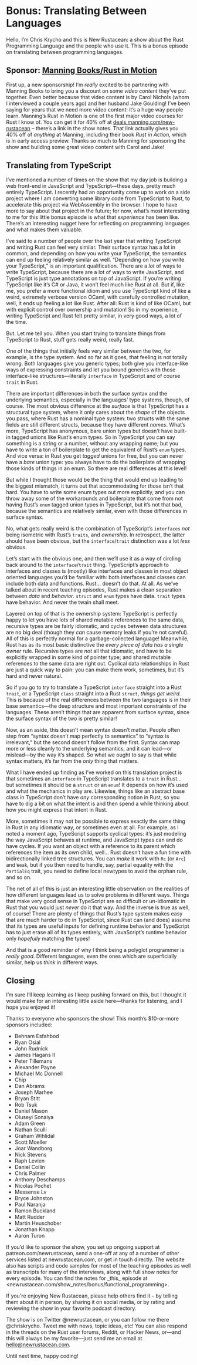 # Bonus: Translating Between Languages

Hello, I’m Chris Krycho and this is New Rustacean: a show about the Rust Programming Language and the people who use it. This is a bonus episode on translating between programming languages.

## Sponsor: [Manning Books/Rust in Motion](http://bit.ly/2OXnlEb)

First up, a new sponsorship! I’m *really* excited to be partnering with Manning Books to bring you a discount on some *video content* they’ve put together. Even better because that video content is by Carol Nichols (whom I interviewed a couple years ago) and her husband Jake Goulding! I’ve been saying for years that we need more video content: it’s a huge way people learn. Manning’s Rust in Motion is one of the first major video courses for Rust I know of. You can get it for 40% off at [deals.manning.com/new-rustacean](http://bit.ly/2OXnlEb) – there’s a link in the show notes. That link actually gives you 40% off of *anything* at Manning, including their book *Rust in Action*, which is in early access preview. Thanks so much to Manning for sponsoring the show and building some great video content with Carol and Jake!

## Translating from TypeScript

I’ve mentioned a number of times on the show that my day job is building a web front-end in JavaScript and TypeScript—these days, pretty much entirely TypeScript. I recently had an opportunity come up to work on a side project where I am converting some library code from TypeScript to Rust, to accelerate this project via WebAssembly in the browser. I hope to have more to say about that project in the future; for now, what’s most interesting to me for this little bonus episode is what that *experience* has been like. There’s an interesting nugget here for reflecting on programming languages and what makes them valuable.

I’ve said to a number of people over the last year that writing TypeScript and writing Rust can feel very similar. Their surface syntax has a lot in common, and depending on how you write your TypeScript, the semantics can end up feeling relatively similar as well. “Depending on how you write your TypeScript,” is an important qualification. There are a *lot* of ways to write TypeScript, because there are a lot of ways to write JavaScript, and TypeScript is just type annotations on top of JavaScript. If you’re writing TypeScript like it’s C# or Java, it won’t feel much like Rust at all. But if, like me, you prefer a more functional idiom and you use TypeScript kind of like a weird, extremely verbose version OCaml, with carefully controlled mutation, well, it ends up feeling a lot like Rust. After all: Rust is kind of like OCaml, but with explicit control over ownership and mutation! So in my experience, writing TypeScript and Rust felt pretty similar, in very good ways, a lot of the time.

But. Let me tell you. When you start trying to translate things from TypeScript to Rust, stuff gets really weird, really fast.

One of the things that initially feels very similar between the two, for example, is the type system. And so far as it goes, that feeling is not totally wrong. Both languages give you generic types; both give you interface-like ways of expressing constraints and let you bound generics with those interface-like structures—literally `interface` in TypeScript and of course `trait` in Rust.

There are important differences in both the surface syntax and the underlying semantics, especially in the languages’ type systems, though, of course. The most obvious difference at the *surface* is that TypeScript has a structural type system, where it only cares about the *shape* of the objects you pass, where Rust has a nominal type system: two structs with the same fields are still different structs, because they have different *names*. What’s more, TypeScript has anonymous, bare union types but doesn’t have built-in tagged unions like Rust’s enum types. So in TypeScript you can say something is a string or a number, without any wrapping name; but you have to write a ton of boilerplate to get the equivalent of Rust’s `enum` types. And vice versa: in Rust you get *tagged* unions for free, but you can never have a *bare* union type: you always have to do the boilerplate of wrapping those kinds of things in an enum. So there are real differences at this level!

But while I thought those would be the thing that would end up leading to the biggest mismatch, it turns out that accommodating for *those* isn’t that hard. You have to write some enum types out more explicitly, and you can throw away some of the workarounds and boilerplate that come from not having Rust’s `enum` tagged union types in TypeScript, but it’s not that bad, because the semantics are relatively similar, even with those differences in surface syntax.

No, what gets really weird is the combination of TypeScript’s `interfaces` *not* being isometric with Rust’s `traits`, and *ownership*. In retrospect, the latter should have been obvious, but the `interface`/`trait` distinction was a lot *less* obvious.

Let’s start with the obvious one, and then we’ll use it as a way of circling back around to the `interface`/`trait` thing. TypeScript’s approach to interfaces and classes is (mostly) like interfaces and classes in most object oriented languages you’d be familiar with: both interfaces and classes can include both data and functions. Rust… doesn’t do that. At all. As we’ve talked about in recent teaching episodes, Rust makes a clean separation between *data* and *behavior*. `struct` and `enum` types have data. `trait` types have behavior. And never the twain shall meet.

Layered on top of that is the ownership system: TypeScript is perfectly happy to let you have lots of shared mutable references to the same data, recursive types are be fairly idiomatic, and cycles between data structures are no big deal (though they *can* cause memory leaks if you’re not careful). All of this is perfectly normal for a garbage-collected language! Meanwhile, Rust has as its most basic distinctive the *every piece of data has a single owner* rule. Recursive types are *not* all that idiomatic, and have to be explicitly wrapped in some kind of pointer type; and shared mutable references to the same data are right out. Cyclical data relationships in Rust are just a quick way to pain: you can make them work, sometimes, but it’s hard and never natural.

So if you go to try to translate a TypeScript `interface` straight into a Rust `trait`, or a TypeScript `class` straight into a Rust `struct`, *things get weird.* This is because of the real differences between the two languages is in their base semantics—the deep structure and most important constraints of the languages. These aren’t things that are apparent from surface syntax, since the surface syntax of the two is pretty similar!

Now, as an aside, this doesn’t mean syntax doesn’t matter. People often step from “syntax doesn’t map perfectly to semantics” to “syntax is irrelevant,” but the second doesn’t follow from the first. Syntax can map more or less cleanly to the underlying semantics, and it can lead—or mislead—by the way it’s shaped. So what we ought to say is that while syntax matters, it’s far from the *only* thing that matters.

What I have ended up finding as I’ve worked on this translation project is that sometimes an `interface` in TypeScript translates to a `trait` in Rust… but sometimes it should be a `struct` or an `enum`! It depends on how it’s used and what the mechanics in play are. Likewise, things like an abstract base class in TypeScript don’t have *any* corresponding notion in Rust, so you have to dig a bit on what the intent is and then spend a while thinking about how you might express that intent in Rust.

More, sometimes it may not be possible to express exactly the same thing in Rust in any idiomatic way, or sometimes even at all. For example, as I noted a moment ago, TypeScript supports cyclical types: it’s just modeling the way JavaScript behaves at runtime, and JavaScript types can and do have cycles. If you want an object with a reference to its parent which references the item as its own child, well… Rust doesn’t have a fun time with bidirectionally linked tree structures. You can *make* it work with `Rc` (or `Arc`) and `Weak`, but if you then need to handle, say, partial equality with the `PartialEq` trait, you need to define local newtypes to avoid the orphan rule, and so on.

The net of all of this is just an interesting little observation on the realities of how different languages lead us to solve problems in different ways. Things that make very good sense in TypeScript are so difficult or un-idiomatic in Rust that you would just *never* do it that way. And the inverse is true as well, of course! There are plenty of things that Rust’s type system makes easy that are much harder to do in TypeScript, since Rust can (and does) assume that its types are useful inputs for defining runtime behavior and TypeScript has to just erase all of its types entirely, with JavaScript’s runtime behavior only *hopefully* matching the types!

And that is a good reminder of why I think being a polyglot programmer is *really good*. Different languages, even the ones which are superficially similar, help us *think* in different ways.

## Closing

I’m sure I’ll keep learning as I keep pushing forward on this, but I thought it would make for an interesting little aside here—thanks for listening, and I hope you enjoyed it!

Thanks to everyone who sponsors the show! This month’s $10-or-more sponsors included:

- Behnam Esfahbod
- Ryan Osial
- John Rudnick
- James Hagans II
- Peter Tillemans
- Alexander Payne
- Michael Mc Donnell
- Chip
- Dan Abrams
- Joseph Marhee
- Bryan Stitt
- Rob Tsuk
- Daniel Mason
- Oluseyi Sonaiya
- Adam Green
- Nathan Sculli
- Graham Wihlidal
- Scott Moeller
- Joar Wandborg
- Nick Stevens
- Raph Levien
- Daniel Collin
- Chris Palmer
- Anthony Deschamps
- Nicolas Pochet
- Messense Lv
- Bryce Johnston
- Paul Naranja
- Ramon Buckland
- Matt Rudder
- Martin Heuschober
- Jonathan Knapp
- Aaron Turon

If you’d like to sponsor the show, you set up ongoing support at patreon.com/newrustacean, send a one-off at any of a number of other services listed at newrustacean.com, or get in touch directly. The website also has scripts and code samples for most of the teaching episodes as well as transcripts for many of the interviews, along with full show notes for every episode. You can find the notes for \_this\_ episode at \<newrustacean.com/show\_notes/bonus/functional\_programming\>.

If you're enjoying New Rustacean, please help others find it – by telling them about it in person, by sharing it on social media, or by rating and reviewing the show in your favorite podcast directory.

The show is on Twitter @newrustacean, or you can follow me there @chriskrycho. Tweet me with news, topic ideas, etc! You can also respond in the threads on the Rust user forums, Reddit, or Hacker News, or—and this will always be my favorite—just send me an email at hello@newrustacean.com.

Until next time, happy coding!
